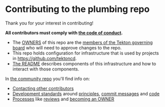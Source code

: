 # Contributing to the plumbing repo

Thank you for your interest in contributing!

**All contributors must comply with
[the code of conduct](./code-of-conduct.md).**

* The [OWNERS](OWNERS) of this repo are the [members of the Tekton governing board](goverance.md)
  who will need to approve changes to the repo.
* This repo holds configuration for infrastructure that is used by projects in
  https://github.com/tektoncd.
* [The README](README.md) describes components of this infrastructure and how to interact
  with those components.

In [the community repo](https://github.com/tektoncd/community) you'll
find info on:

* [Contacting other contributors](https://github.com/tektoncd/community/blob/master/contact.md)
* [Development standards](https://github.com/tektoncd/community/blob/master/standards.md) around
  [principles](https://github.com/tektoncd/community/blob/master/standards.md#principles),
  [commit messages](https://github.com/tektoncd/community/blob/master/standards.md#commit-messages)
  and [code](https://github.com/tektoncd/community/blob/master/standards.md#coding-standards)
* [Processes](https://github.com/tektoncd/community/blob/master/process.md) like
  [reviews](https://github.com/tektoncd/community/blob/master/process.md#reviews)
  and [becoming an OWNER](https://github.com/tektoncd/community/blob/master/process.md#owners)